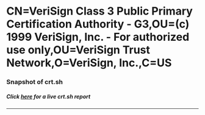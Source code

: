 # CN=VeriSign Class 3 Public Primary Certification Authority - G3,OU=(c) 1999 VeriSign\, Inc. - For authorized use only,OU=VeriSign Trust Network,O=VeriSign\, Inc.,C=US
### Snapshot of crt.sh
##### Click [here](https://crt.sh/?serial=0FF5651AA9B3F4D6A2D72C02C9D4FF45) for a live crt.sh report

---
